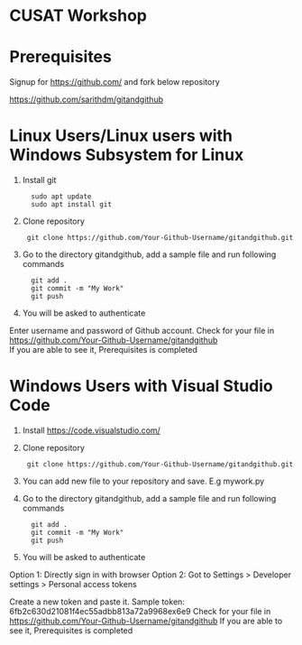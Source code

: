 # CUSAT Workshop
# Prerequisites

Signup for https://github.com/ and fork below repository 

https://github.com/sarithdm/gitandgithub 

# Linux Users/Linux users with Windows Subsystem for Linux 
1. Install git

         sudo apt update
         sudo apt install git

2.  Clone repository

         git clone https://github.com/Your-Github-Username/gitandgithub.git

3. Go to the directory gitandgithub, add a sample file and run following commands

         git add .                              
         git commit -m "My Work"               
         git push                                             
               
4. You will be asked to authenticate     

Enter username and password of Github account.
Check for your file in https://github.com/Your-Github-Username/gitandgithub                                                                                  
If you are able to see it, Prerequisites is completed     



# Windows Users with Visual Studio Code

1. Install https://code.visualstudio.com/ 

2.  Clone repository

         git clone https://github.com/Your-Github-Username/gitandgithub.git

                                                                                                 
3. You can add new file to your repository and save. E.g mywork.py

4. Go to the directory gitandgithub, add a sample file and run following commands

         git add .
         git commit -m "My Work" 
         git push

5. You will be asked to authenticate

Option 1: Directly sign in with browser
Option 2: Got to Settings > Developer settings > Personal access tokens

Create a new token and paste it. Sample token: 6fb2c630d21081f4ec55adbb813a72a9968ex6e9
Check for your file in https://github.com/Your-Github-Username/gitandgithub 
If you are able to see it, Prerequisites is completed 
